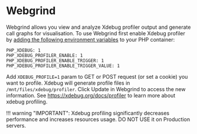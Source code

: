 # Webgrind

Webgrind allows you view and analyze Xdebug profiler output and generate call graphs for visualisation. To use Webgrind first enable Xdebug profiler by [adding the following environment variables](https://docs.wodby.com/stacks/configuration.html) to your PHP container:

```
PHP_XDEBUG: 1
PHP_XDEBUG_PROFILER_ENABLE: 1
PHP_XDEBUG_PROFILER_ENABLE_TRIGGER: 1
PHP_XDEBUG_PROFILER_ENABLE_TRIGGER_VALUE: 1
```

Add `XDEBUG_PROFILE=1` param to GET or POST request (or set a cookie) you want to profile. Xdebug will generate profile files in `/mnt/files/xdebug/profiler`. Click Update in Webgrind to access the new information. See https://xdebug.org/docs/profiler to learn more about xdebug profiling.

!!! warning "IMPORTANT": 
    Xdebug profiling significantly decreases performance and increases resources usage. DO NOT USE it on Production servers.
